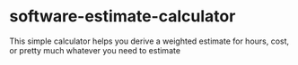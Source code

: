 # software-estimate-calculator
This simple calculator helps you derive a weighted estimate for hours, cost, or pretty much whatever you need to estimate

